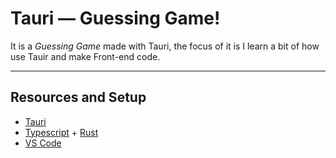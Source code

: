 # Tauri — Guessing Game!

It is a *Guessing Game* made with Tauri, the focus of it is I learn a bit of how use Tauir and make Front-end code.

***

## Resources and Setup
- [Tauri](https://tauri.app/)
- [Typescript](https://www.typescriptlang.org/) + [Rust](https://www.rust-lang.org/)
- [VS Code](https://code.visualstudio.com/)
